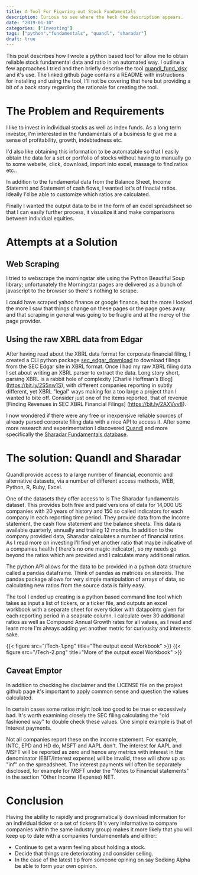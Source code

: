 ```yaml
---
title: A Tool For Figuring out Stock Fundamentals
description: Curious to see where the heck the description appears.
date: "2019-01-10"
categories: ["Investing"]
tags: ["python","fundamentals", "quandl", "sharadar"]
draft: true
---
```

This post describes how I wrote a python based tool for allow me to obtain reliable stock fundamental
data and ratio in an automated way. I outline a few
approaches I tried and then briefly describe the tool [quandl_fund_xlsx](https://github.com/robren/quandl_fund_xlsx) and it's use. The linked github page contains a README with instructions for installing and using the tool, I'll not be covering that here but providing a bit of a back story regarding the rationale for creating the tool.

# The Problem and Requirements

I like to invest in individual stocks as well as index funds. As a long term
investor, I'm interested in the fundamentals of a business to give me a
sense of profitability, growth, indebtedness etc.

I'd also like obtaining this information to be automatable so that I easily
obtain the data for a set or portfolio of stocks without having to manually go
to some website, click, download, import into excel, massage to find ratios
etc..

In addition to the fundamental data from the Balance Sheet, Income Statemnt
and Statement of cash flows, I wanted lot's of finacial ratios. Ideally I'd be
able to customize which ratios are calculated.

Finally I wanted the output data to be in the form of an excel spreadsheet so
that I can easily  further process, it visualize it and make comparisons
between individual equities.

# Attempts at a Solution

## Web Scraping

I tried to webscrape the morningstar site using the Python Beautiful Soup
library; unfortunately the Morningstar pages are delivered as a bunch of
javascript to the browser so there's nothing to scrape.

I could have scraped yahoo finance or google finance, but  the more I looked
the more I saw that things change on these pages or the page goes away  and that scraping in general
was going to be fragile and at the mercy of the page provider.

## Using the raw XBRL data from Edgar

After having read about the XBRL data format for corporate financial filing,
I created a CLI python package
[sec_edgar_download](https://github.com/robren/sec_edgar_download) to download
filings from the SEC Edgar site in XBRL format.  Once I had my raw XBRL filing
data I set about writing an XBRL parser to extract the data. Long story short,
parsing XBRL is a rabbit hole of complexity [Charlie Hoffman's Blog] (https://bit.ly/2S5nw1S), with different companies
reporting in subtly different, yet XBRL "legal"  ways making for a too large a project than I
wanted to bite off. Consider just one of the items reported, that of revenue [Finding Revenues in SEC XBRL Financial Filings] (https://bit.ly/2AXVyv8).

I now wondered if there were any free or inexpensive reliable sources of
already parsed corporate filing data with a nice API to access it. After some more research and
experimentation I discovered [Quandl](https://www.quandl.com/) and more specifically the [Sharadar
Fundamentals database](http://www.sharadar.com/).  


# The solution: Quandl and Sharadar

Quandl provide access to a large number of financial, economic and alternative datasets, via a number of different access methods, WEB, Python, R, Ruby, Excel.

One of the datasets they offer access to is The Sharadar fundamentals dataset. This  provides both free and  paid versions of
data for 14,000 US companies with 20 years of history and 150 so called
indicators for each company in each reporting time period.  They provide data
from the Income statement, the cash flow statement and the balance sheets.
This data is available quarterly, annually and trailing 12 months.  In
addition to the company provided data, Sharadar calculates a number of
financial ratios. As I read more on investing I'll find yet another ratio that maybe indicative of a companies health  ( there's no one magic indicator), so my needs go beyond the ratios which are provided and I calculate  many  additional ratios.

The python API allows for the data to be provided in a python data structure called a pandas dataframe. Think of pandas as matrices on steroids. The pandas package allows for very simple manipulation of arrays of data,  so calculating new ratios from the source data is fairly easy.

The tool I ended up creating is a python based command line tool which takes
as input a list of tickers, or a ticker file, and outputs an excel workbook
with a separate sheet for every ticker with  datapoints given for each
reporting period in a seaprate column. I calculate over 30 additional ratios
as well as Compound Annual Growth rates for all values, as I read and learn
more I'm always adding yet another metric for curiousity and interests sake.


{{< figure src="/Tech-1.png" title="The output excel Workbook" >}}
{{< figure src="/Tech-2.png" title="More of the  output excel Workbook" >}}

## Caveat Emptor

In addition to checking he disclaimer and the LICENSE file on the projext github page  it's important to apply common sense and  question the values calculated.

In certain cases some ratios might look too good to be true or excessively
bad. It's worth examining closely the SEC filing calculating the "old
fashioned way" to double check these values. One simple example is that of Interest payments.

 Not all companies report these on the income statement. For example, INTC, EPD and HD do, MSFT and AAPL don't. The interest for AAPL and
  MSFT will be reported as zero and hence any metrics with interest in the
  denominator (EBIT/Interest expense)  will be invalid, these will show up as
  "inf" on the spreadsheet. The interest payments will often be separately
  disclosed, for example for MSFT  under the "Notes to Financial statements"
  in the section "Other Income (Expense) NET. 

# Conclusion

Having the ability to rapidly and programatically download information for an individual ticker or a set of tickers (It's very informative to compare companies within the same industry group) makes it more likely that you will keep up to date with a companies fundamenentals and either:

- Continue to get a warm feeling about holding a stock.
- Decide that things are deteriorating and  consider selling.
- In the case of the latest tip from someone opining on say Seeking Alpha be able to form your own opinion.


